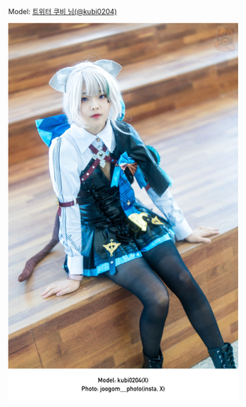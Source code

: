 ﻿---
dddd: 2024.06.01 세코메
nickname: 쿠비
sns_type: x
sns_id: kubi0204
---

<a name="kubi0204"></a>
Model: <a href="https://x.com/kubi0204" target="_blank">트위터 쿠비 님(@kubi0204)</a>

![MTXXMR20240603034933557.jpg](/assets/img/2024/06-01/쿠비/MTXXMR20240603034933557.jpg)